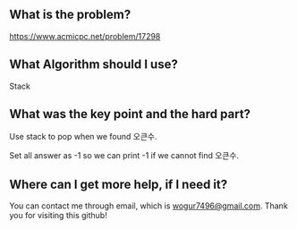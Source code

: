 ## What is the problem?

<https://www.acmicpc.net/problem/17298>

## What Algorithm should I use?

Stack

## What was the key point and the hard part?

Use stack to pop when we found 오큰수.

Set all answer as -1 so we can print -1 if we cannot find 오큰수.

## Where can I get more help, if I need it?

You can contact me through email, which is wogur7496@gmail.com.
Thank you for visiting this github!

